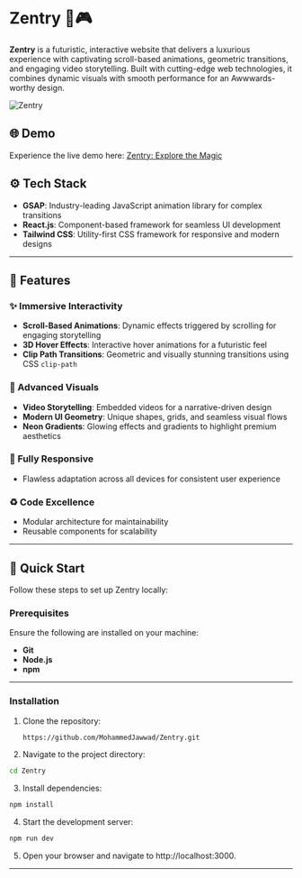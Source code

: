 # Zentry 🚀🎮  

**Zentry** is a futuristic, interactive website that delivers a luxurious experience with captivating scroll-based animations, geometric transitions, and engaging video storytelling. Built with cutting-edge web technologies, it combines dynamic visuals with smooth performance for an Awwwards-worthy design.  

![Zentry](public/ZentryPreview.png)  

## 🌐 Demo  

Experience the live demo here: [Zentry: Explore the Magic](https://zentry-js.netlify.app/)  

## ⚙️ Tech Stack  
- **GSAP**: Industry-leading JavaScript animation library for complex transitions  
- **React.js**: Component-based framework for seamless UI development  
- **Tailwind CSS**: Utility-first CSS framework for responsive and modern designs  

---

## 🔋 Features  

### ✨ Immersive Interactivity  
- **Scroll-Based Animations**: Dynamic effects triggered by scrolling for engaging storytelling  
- **3D Hover Effects**: Interactive hover animations for a futuristic feel  
- **Clip Path Transitions**: Geometric and visually stunning transitions using CSS `clip-path`  

### 🚀 Advanced Visuals  
- **Video Storytelling**: Embedded videos for a narrative-driven design  
- **Modern UI Geometry**: Unique shapes, grids, and seamless visual flows  
- **Neon Gradients**: Glowing effects and gradients to highlight premium aesthetics  

### 🌟 Fully Responsive  
- Flawless adaptation across all devices for consistent user experience  

### ♻️ Code Excellence  
- Modular architecture for maintainability  
- Reusable components for scalability  

---

## 🤸 Quick Start  

Follow these steps to set up Zentry locally:  

### Prerequisites  
Ensure the following are installed on your machine:  
- **Git**  
- **Node.js**  
- **npm**  

---

### Installation  
1. Clone the repository:  
   ```bash  
   https://github.com/MohammedJawwad/Zentry.git
   ```
2. Navigate to the project directory:
  ```bash
  cd Zentry
  ```
3. Install dependencies:
  ```bash
  npm install
  ```
4. Start the development server:
  ```bash
  npm run dev
  ```
5. Open your browser and navigate to http://localhost:3000.
---
  
